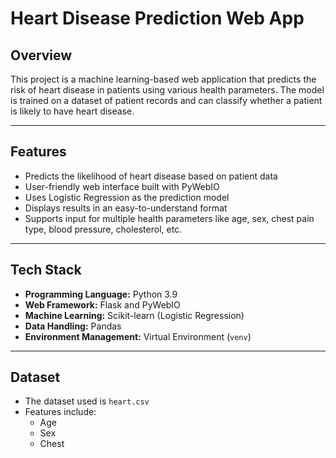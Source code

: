 
# Heart Disease Prediction Web App

## Overview
This project is a machine learning-based web application that predicts the risk of heart disease in patients using various health parameters. The model is trained on a dataset of patient records and can classify whether a patient is likely to have heart disease.

---

## Features
- Predicts the likelihood of heart disease based on patient data
- User-friendly web interface built with PyWebIO
- Uses Logistic Regression as the prediction model
- Displays results in an easy-to-understand format
- Supports input for multiple health parameters like age, sex, chest pain type, blood pressure, cholesterol, etc.

---

## Tech Stack
- **Programming Language:** Python 3.9
- **Web Framework:** Flask and PyWebIO
- **Machine Learning:** Scikit-learn (Logistic Regression)
- **Data Handling:** Pandas
- **Environment Management:** Virtual Environment (`venv`)

---

## Dataset
- The dataset used is `heart.csv`
- Features include:
  - Age
  - Sex
  - Chest




